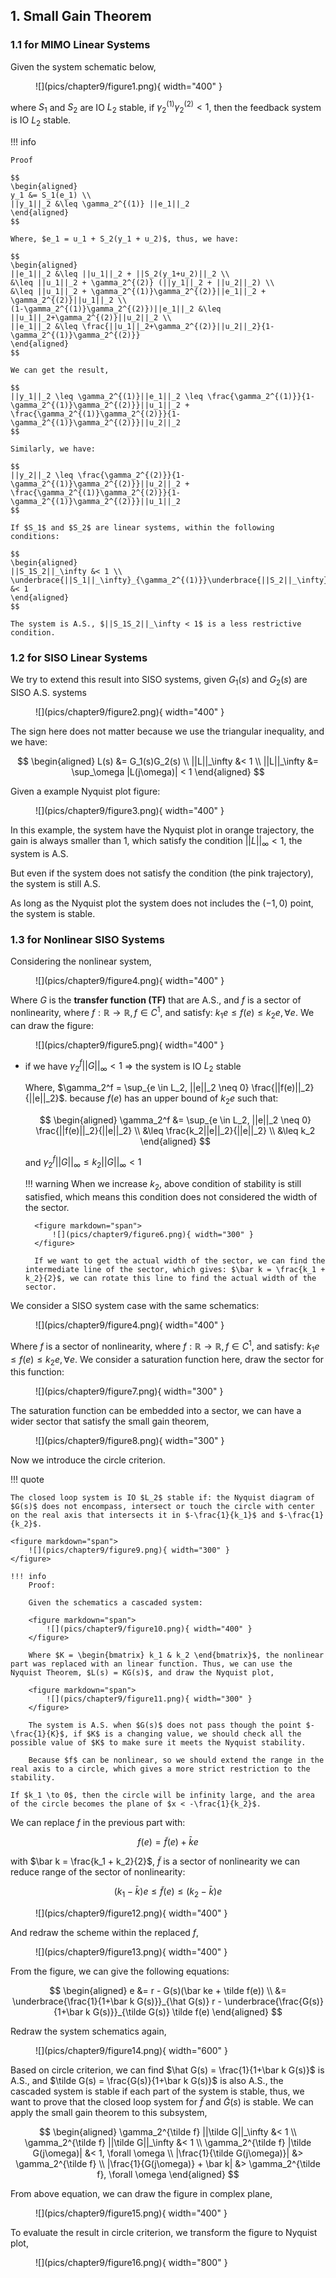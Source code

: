 ## 1. Small Gain Theorem
### 1.1 for MIMO Linear Systems
Given the system schematic below,

<figure markdown="span">
    ![](pics/chapter9/figure1.png){ width="400" }
</figure>

where $S_1$ and $S_2$ are IO $L_2$ stable, if $\gamma_2^{(1)}\gamma_2^{(2)} < 1$, then the feedback system is IO $L_2$ stable.

!!! info

    Proof

    $$
    \begin{aligned}
    y_1 &= S_1(e_1) \\
    ||y_1||_2 &\leq \gamma_2^{(1)} ||e_1||_2
    \end{aligned}
    $$

    Where, $e_1 = u_1 + S_2(y_1 + u_2)$, thus, we have:

    $$
    \begin{aligned}
    ||e_1||_2 &\leq ||u_1||_2 + ||S_2(y_1+u_2)||_2 \\
    &\leq ||u_1||_2 + \gamma_2^{(2)} (||y_1||_2 + ||u_2||_2) \\
    &\leq ||u_1||_2 + \gamma_2^{(1)}\gamma_2^{(2)}||e_1||_2 + \gamma_2^{(2)}||u_1||_2 \\
    (1-\gamma_2^{(1)}\gamma_2^{(2)})||e_1||_2 &\leq ||u_1||_2+\gamma_2^{(2)}||u_2||_2 \\
    ||e_1||_2 &\leq \frac{||u_1||_2+\gamma_2^{(2)}||u_2||_2}{1-\gamma_2^{(1)}\gamma_2^{(2)}}
    \end{aligned} 
    $$

    We can get the result,

    $$
    ||y_1||_2 \leq \gamma_2^{(1)}||e_1||_2 \leq \frac{\gamma_2^{(1)}}{1-\gamma_2^{(1)}\gamma_2^{(2)}}||u_1||_2 + \frac{\gamma_2^{(1)}\gamma_2^{(2)}}{1-\gamma_2^{(1)}\gamma_2^{(2)}}||u_2||_2
    $$

    Similarly, we have:

    $$
    ||y_2||_2 \leq \frac{\gamma_2^{(2)}}{1-\gamma_2^{(1)}\gamma_2^{(2)}}||u_2||_2 + \frac{\gamma_2^{(1)}\gamma_2^{(2)}}{1-\gamma_2^{(1)}\gamma_2^{(2)}}||u_1||_2
    $$

    If $S_1$ and $S_2$ are linear systems, within the following conditions:

    $$
    \begin{aligned}
    ||S_1S_2||_\infty &< 1 \\
    \underbrace{||S_1||_\infty}_{\gamma_2^{(1)}}\underbrace{||S_2||_\infty}_{\gamma_2^{(2)}} &< 1 
    \end{aligned}
    $$

    The system is A.S., $||S_1S_2||_\infty < 1$ is a less restrictive condition.

### 1.2 for SISO Linear Systems
We try to extend this result into SISO systems, given $G_1(s)$ and $G_2(s)$ are SISO A.S. systems

<figure markdown="span">
    ![](pics/chapter9/figure2.png){ width="400" }
</figure>

The sign here does not matter because we use the triangular inequality, and we have:

$$
\begin{aligned}
L(s) &= G_1(s)G_2(s) \\
||L||_\infty &< 1 \\
||L||_\infty &= \sup_\omega |L(j\omega)| < 1
\end{aligned}
$$

Given a example Nyquist plot figure:

<figure markdown="span">
    ![](pics/chapter9/figure3.png){ width="400" }
</figure>

In this example, the system have the Nyquist plot in orange trajectory, the gain is always smaller than 1, which satisfy the condition $||L||_\infty < 1$, the system is A.S.

But even if the system does not satisfy the condition (the pink trajectory), the system is still A.S.

As long as the Nyquist plot the system does not includes the $(-1,0)$ point, the system is stable.

### 1.3 for Nonlinear SISO Systems
Considering the nonlinear system,

<figure markdown="span">
    ![](pics/chapter9/figure4.png){ width="400" }
</figure>

Where $G$ is the __transfer function (TF)__ that are A.S., and $f$ is a sector of nonlinearity, where $f: \mathbb R \to \mathbb R, f \in C^1$, and satisfy: $k_1 e \leq f(e) \leq k_2 e, \forall e$. We can draw the figure:

<figure markdown="span">
    ![](pics/chapter9/figure5.png){ width="400" }
</figure>

* if we have $\gamma_2^f ||G||_\infty < 1$ $\Rightarrow$ the system is IO $L_2$ stable

    Where, $\gamma_2^f = \sup_{e \in L_2, ||e||_2 \neq 0} \frac{||f(e)||_2}{||e||_2}$. because $f(e)$ has an upper bound of $k_2e$ such that:

    $$
    \begin{aligned}
    \gamma_2^f &= \sup_{e \in L_2, ||e||_2 \neq 0} \frac{||f(e)||_2}{||e||_2} \\
    &\leq \frac{k_2||e||_2}{||e||_2} \\
    &\leq k_2
    \end{aligned}
    $$

    and $\gamma_2^f ||G||_\infty \leq k_2 ||G||_\infty < 1$

    !!! warning
        When we increase $k_2$, above condition of stability is still satisfied, which means this condition does not considered the width of the sector.

        <figure markdown="span">
            ![](pics/chapter9/figure6.png){ width="300" }
        </figure>

        If we want to get the actual width of the sector, we can find the intermediate line of the sector, which gives: $\bar k = \frac{k_1 + k_2}{2}$, we can rotate this line to find the actual width of the sector.


We consider a SISO system case with the same schematics:
<figure markdown="span">
    ![](pics/chapter9/figure4.png){ width="400" }
</figure>

Where $f$ is a sector of nonlinearity, where $f: \mathbb R \to \mathbb R, f \in C^1$, and satisfy: $k_1 e \leq f(e) \leq k_2 e, \forall e$. We consider a saturation function here, draw the sector for this function:
<figure markdown="span">
    ![](pics/chapter9/figure7.png){ width="300" }
</figure>

The saturation function can be embedded into a sector, we can have a wider sector that satisfy the small gain theorem,
<figure markdown="span">
    ![](pics/chapter9/figure8.png){ width="300" }
</figure>

Now we introduce the circle criterion.

!!! quote

    The closed loop system is IO $L_2$ stable if: the Nyquist diagram of $G(s)$ does not encompass, intersect or touch the circle with center on the real axis that intersects it in $-\frac{1}{k_1}$ and $-\frac{1}{k_2}$.

    <figure markdown="span">
        ![](pics/chapter9/figure9.png){ width="300" }
    </figure>

    !!! info
        Proof:
        
        Given the schematics a cascaded system:

        <figure markdown="span">
            ![](pics/chapter9/figure10.png){ width="400" }
        </figure>

        Where $K = \begin{bmatrix} k_1 & k_2 \end{bmatrix}$, the nonlinear part was replaced with an linear function. Thus, we can use the Nyquist Theorem, $L(s) = KG(s)$, and draw the Nyquist plot,

        <figure markdown="span">
            ![](pics/chapter9/figure11.png){ width="300" }
        </figure>

        The system is A.S. when $G(s)$ does not pass though the point $-\frac{1}{K}$, if $K$ is a changing value, we should check all the possible value of $K$ to make sure it meets the Nyquist stability.

        Because $f$ can be nonlinear, so we should extend the range in the real axis to a circle, which gives a more strict restriction to the stability.

    If $k_1 \to 0$, then the circle will be infinity large, and the area of the circle becomes the plane of $x < -\frac{1}{k_2}$.

We can replace $f$ in the previous part with:

$$
f(e) = \tilde f(e) + \bar k e
$$

with $\bar k = \frac{k_1 + k_2}{2}$, $\tilde f$ is a sector of nonlinearity we can reduce range of the sector of nonlinearity:

$$
(k_1 - \bar k)e \leq \tilde f(e) \leq (k_2 - \bar k)e
$$

<figure markdown="span">
    ![](pics/chapter9/figure12.png){ width="400" }
</figure>

And redraw the scheme within the replaced $f$,

<figure markdown="span">
    ![](pics/chapter9/figure13.png){ width="400" }
</figure>

From the figure, we can give the following equations:

$$
\begin{aligned}
e &= r - G(s)(\bar ke + \tilde f(e)) \\
&= \underbrace{\frac{1}{1+\bar k G(s)}}_{\hat G(s)} r - \underbrace{\frac{G(s)}{1+\bar k G(s)}}_{\tilde G(s)} \tilde f(e)
\end{aligned}
$$

Redraw the system schematics again,

<figure markdown="span">
    ![](pics/chapter9/figure14.png){ width="600" }
</figure>

Based on circle criterion, we can find $\hat G(s) = \frac{1}{1+\bar k G(s)}$ is A.S., and $\tilde G(s) = \frac{G(s)}{1+\bar k G(s)}$ is also A.S., the cascaded system is stable if each part of the system is stable, thus, we want to prove that the closed loop system for $\tilde f$ and $\tilde G(s)$ is stable. We can apply the small gain theorem to this subsystem,

$$
\begin{aligned}
\gamma_2^{\tilde f} ||\tilde G||_\infty &< 1 \\
\gamma_2^{\tilde f} ||\tilde G||_\infty &< 1 \\
\gamma_2^{\tilde f} |\tilde G(j\omega)| &< 1, \forall \omega \\
|\frac{1}{\tilde G(j\omega)}| &> \gamma_2^{\tilde f} \\
|\frac{1}{G(j\omega)} + \bar k| &> \gamma_2^{\tilde f}, \forall \omega
\end{aligned}
$$

From above equation, we can draw the figure in complex plane,

<figure markdown="span">
    ![](pics/chapter9/figure15.png){ width="400" }
</figure>

To evaluate the result in circle criterion, we transform the figure to Nyquist plot,

<figure markdown="span">
    ![](pics/chapter9/figure16.png){ width="800" }
</figure>